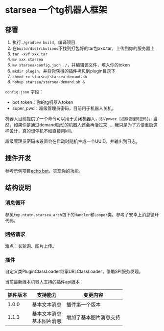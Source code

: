 # starsea 一个tg机器人框架

## 部署

1. 执行`./gradlew build`，编译项目
2. 在`build/distributions`下找到打包好的tar包xxx.tar，上传到你的服务器上
3. `tar -xvf xxx.tar`
4. `mv xxx starsea`
5. `mv starsea/config.json ./`，并编辑该文件，填入你的token
6. `mkdir plugin`，并将你获得的插件拷贝到plugin目录下
7. `chmod +x starsea/starsea-demand.sh`
8. `nohup starsea/starsea-demand.sh &`

`config.json` 字段：

- bot_token：你的tg机器人token
- super_pwd：超级管理员密码，目前用于机器人关机。

机器人目前提供了一个命令可以用于关闭机器人，即`/power [超级管理员密码]`。当然，如果你是通过demand启动的机器人还会再活过来……我只是为了方便重启这样设计，真的想停机不如直接用kill。

超级管理员密码未设置会在启动时随机生成一个UUID，并输出到日志。

## 插件开发

参考示例项目[echo bot](https://github.com/rfkhx/starsea-echobot)，实现你的功能。

## 结构说明
### 消息循环

参见`top.ntutn.starsea.arch`包下的`Handler`和`Looper`类。参考了安卓上消息循环代码。

### 网络请求

难点：长轮询、图片上传。

### 插件

自定义类PluginClassLoader继承URLClassLoader，借助SPI服务发现。

当前最新版本机器人支持的插件api版本：

| 插件版本  | 支持能力             | 变更内容        |
|-------|------------------|-------------|
| 1.0.0 | 基本文本消息           | 插件第一个版本     |
| 1.1.3 | 基本文本消息<br>基本图片消息 | 增加了基本图片消息支持 |

